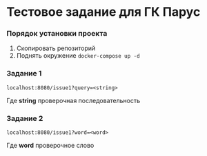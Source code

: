 # Тестовое задание для ГК Парус

### Порядок установки проекта

1. Скопировать репозиторий
2. Поднять окружение `docker-compose up -d`

### Задание 1
`localhost:8080/issue1?query=<string>`

Где **string** проверочная последовательность

### Задание 2
`localhost:8080/issue1?word=<word>`

Где **word** проверочное слово

